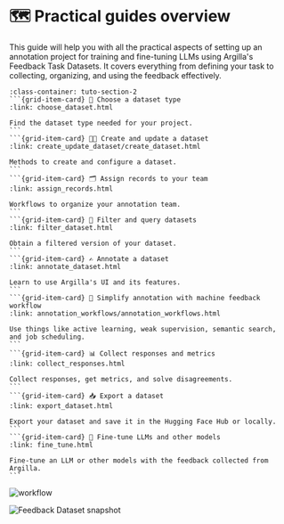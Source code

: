# 🗺️ Practical guides overview

This guide will help you with all the practical aspects of setting up an annotation project for training and fine-tuning LLMs using Argilla's Feedback Task Datasets. It covers everything from defining your task to collecting, organizing, and using the feedback effectively.

````{grid}  1 1 3 3
:class-container: tuto-section-2
```{grid-item-card} 🧐 Choose a dataset type
:link: choose_dataset.html

Find the dataset type needed for your project.
```
```{grid-item-card} 🧑‍💻 Create and update a dataset
:link: create_update_dataset/create_dataset.html

Methods to create and configure a dataset.
```
```{grid-item-card} 🗂️ Assign records to your team
:link: assign_records.html

Workflows to organize your annotation team.
```
```{grid-item-card} 🔎 Filter and query datasets
:link: filter_dataset.html

Obtain a filtered version of your dataset.
```
```{grid-item-card} ✍️ Annotate a dataset
:link: annotate_dataset.html

Learn to use Argilla's UI and its features.
```
```{grid-item-card} 🌊 Simplify annotation with machine feedback workflow
:link: annotation_workflows/annotation_workflows.html

Use things like active learning, weak supervision, semantic search, and job scheduling.
```
```{grid-item-card} 📊 Collect responses and metrics
:link: collect_responses.html

Collect responses, get metrics, and solve disagreements.
```
```{grid-item-card} 📥 Export a dataset
:link: export_dataset.html

Export your dataset and save it in the Hugging Face Hub or locally.
```
```{grid-item-card} 🦾 Fine-tune LLMs and other models
:link: fine_tune.html

Fine-tune an LLM or other models with the feedback collected from Argilla.
```
````

![workflow](/_static/tutorials/end2end/base/workflow.svg)

![Feedback Dataset snapshot](/_static/images/llms/snapshot-feedback-demo.png)